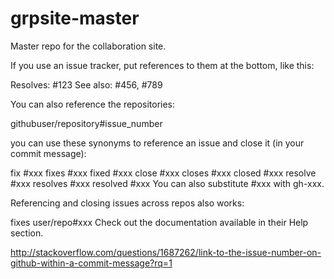 # grpsite-master
Master repo for the collaboration site.

If you use an issue tracker, put references to them at the bottom,
like this:

Resolves: #123
See also: #456, #789

You can also reference the repositories:

githubuser/repository#issue_number

you can use these synonyms to reference an issue and close it (in your commit message):

fix #xxx
fixes #xxx
fixed #xxx
close #xxx
closes #xxx
closed #xxx
resolve #xxx
resolves #xxx
resolved #xxx
You can also substitute #xxx with gh-xxx.

Referencing and closing issues across repos also works:

fixes user/repo#xxx
Check out the documentation available in their Help section.

http://stackoverflow.com/questions/1687262/link-to-the-issue-number-on-github-within-a-commit-message?rq=1
